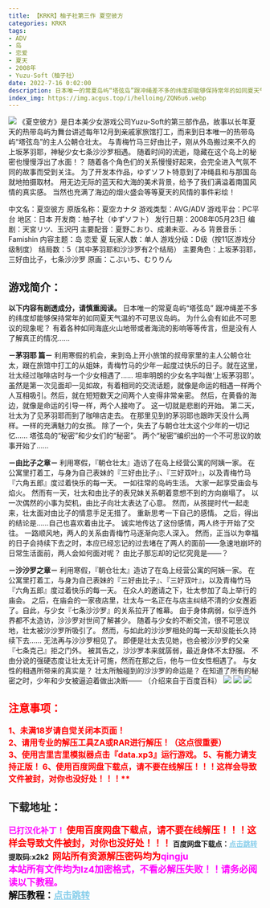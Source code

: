 ```yaml
---
title: 【KRKR】柚子社第三作 夏空彼方
categories: KRKR
tags:
- ADV
- 岛
- 恋爱
- 夏天
- 2008年
- Yuzu-Soft（柚子社）
date: 2022-7-16 0:02:00
description: 日本唯一的常夏岛屿“塔弦岛”跟冲绳差不多的纬度却能够保持常年的如同夏天气温的不可思议岛屿。为什么会有如此不可思议的现象呢？有着各种如同海底火山地带或者海流的影响等等传言，但是没有人了解真正的情况……
index_img: https://img.acgus.top/i/helloimg/ZQN6u6.webp
---
```

![](https://img.acgus.top/i/helloimg/ZQN6u6.webp)
《夏空彼方》是日本美少女游戏公司Yuzu-Soft的第三部作品，故事以长年夏天的热带岛屿为舞台讲述每年12月到亲戚家旅馆打工，而来到日本唯一的热带岛屿“塔弦岛”的主人公朝仓壮太。
与青梅竹马三好由比子，刚从外岛搬过来不久的上坂茅羽耶，神秘少女七条沙沙罗相遇。
随着时间的流逝，隐藏在这个岛上的秘密也慢慢浮出了水面！？
随着各个角色们的关系慢慢好起来，会完全进入气氛不同的故事而受到关注。
为了开发本作品，ゆずソフト特意到了冲绳县和与那国岛就地拍摄取材。
用无边无际的蓝天和大海的美术背景，给予了我们满溢着南国风情的真实感。
当然也充满了海边的烟火盛会等等夏天的风情的事件彩绘！

中文名：夏空彼方
原版名称：夏空カナタ
游戏类型：AVG/ADV
游戏平台：PC平台
地区：日本
开发商：柚子社（ゆずソフト）
发行日期：2008年05月23日
编剧：天宮リツ、玉沢円
主要配音：夏野こおり、成濑未亚、みる
背景音乐：Famishin
内容主题：岛 恋爱 夏
玩家人数：单人
游戏分级：D级（按11区游戏分级制度）
结局数：5（其中茅羽耶和沙沙罗有2个结局）
主要角色：上坂茅羽耶，三好由比子，七条沙沙罗
原画：こぶいち、むりりん

## 游戏简介：
**以下内容有剧透成分，请慎重阅读。**
日本唯一的常夏岛屿“塔弦岛”
跟冲绳差不多的纬度却能够保持常年的如同夏天气温的不可思议岛屿。
为什么会有如此不可思议的现象呢？
有着各种如同海底火山地带或者海流的影响等等传言，但是没有人了解真正的情况……

**－茅羽耶 篇－**
利用寒假的机会，来到岛上开小旅馆的叔母家里的主人公朝仓壮太，跟在旅馆中打工的从姐妹，青梅竹马的少年一起度过快乐的日子。就在这里，壮太经过咖啡店时与一个少女相遇了……
坦率明朗的少女名字叫做‘上坂茅羽耶’。
虽然是第一次见面却一见如故，有着相同的交流话题，就像是命运的相遇一样两个人互相吸引。然后，就在短短数天之间两个人变得非常亲密。
然后，在黄昏的海边，就像是命运的引导一样，两个人接吻了。
这一切就是悲剧的开始。
第二天，壮太为了见茅羽耶而到了咖啡店走去。
在那里见到的茅羽耶也跟昨天没什么两样。一样的充满魅力的女孩。
除了一个，失去了与朝仓壮太这个少年的一切记忆……
塔弦岛的“秘密”和少女们的“秘密”。
两个“秘密”编织出的一个不可思议的故事开始了……

**－由比子之章－**
利用寒假，『朝仓壮太』造访了在岛上经营公寓的阿姨一家。
在公寓里打着工，与身为自己表妹的『三好由比子』、『三好双叶』，以及青梅竹马『六角五郎』度过着快乐的每一天。
一如往常的岛屿生活。
大家一起享受庙会与焰火。
然而有一天，壮太和由比子的表兄妹关系朝着意想不到的方向崩塌了。
以一次偶然的小事为契机，由比子向壮太表达了心意。
然而，从孩提时代一起走来，壮太面对由比子的情意手足无措了。
重新思考一下自己的感情。
之后，得出的结论是……自己也喜欢着由比子。
诚实地传达了这份感情，两人终于开始了交往。
一路顺风地，两人的关系由青梅竹马逐渐向恋人深入。
然而，正当以为幸福的日子会持续下去之时，本应已经忘记的过去堵在了两人的面前——急速地崩坏的日常生活面前，两人会如何面对呢？
由比子那忘却的记忆究竟是——？

**－沙沙罗之章－**
利用寒假，『朝仓壮太』造访了在岛上经营公寓的阿姨一家。
在公寓里打着工，与身为自己表妹的『三好由比子』、『三好双叶』，以及青梅竹马『六角五郎』度过着快乐的每一天。
在众人的邀请之下，壮太参加了岛上举行的庙会。
之后，在庙会的一家夜店里，壮太与一名正在与店主纠结不清的少女邂逅了。自此，与少女『七条沙沙罗』的关系拉开了帷幕。
由于身体病弱，似乎连外界都不太造访，沙沙罗对世间了解甚少。
随着与少女的不断交流，很不可思议地，壮太被沙沙罗所吸引了。
然而，与如此的沙沙罗相处的每一天却没能长久持续下去……
无法再与沙沙罗相见了。
即便是壮太去见她，也会被沙沙罗的父亲『七条克己』拒之门外。
被其告之，沙沙罗本来就孱弱，最近身体不太舒服。
不由分说的强硬态度让壮太无计可施，然而在那之后，他与一位女性相遇了。
与女性的相遇所带来的真实是？
壮太所触碰到的沙沙罗的命运是？
在知道了所有的秘密之时，少年和少女被逼迫着做出决断——
（介绍来自于百度百科）
![](https://img.acgus.top/i/helloimg/ZQNKJn.webp)
![](https://img.acgus.top/i/helloimg/ZQNgrz.webp)
![](https://img.acgus.top/i/helloimg/ZQNUcR.webp)





## <font color=#FF0000 >注意事项：</font>
<font color=#FF0000 size=3><b>1、未满18岁请自觉关闭本页面！  
2、请用专业的解压工具ZA或RAR进行解压！（这点很重要）         
3、使用吉里吉里模拟器点击『data.xp3』运行游戏。
5、有能力请支持正版！
6、使用百度网盘下载点，请不要在线解压！！！这样会导致文件被封，对你也没好处！！！**</font>

## 下载地址：
<font color=#FF00FF size=3>**已打汉化补丁！**</font>
<font color=#FF0000 size=4>**使用百度网盘下载点，请不要在线解压！！！这样会导致文件被封，对你也没好处！！！**</font>
<b>百度网盘下载点：</b><a href="https://pan.baidu.com/s/1fG-_g5fvstVDZPZHl47Pww?pwd=x2k2" style="color: #87CEEB;"><b>点击跳转</b></a> 提取码:x2k2
<a style="padding: 0" href="https://post.qingju.org/AD/"><img style="max-width:100%" src="https://img.acgus.top/i/2024/07/478f689b8021d8d499ab43d21acf137a.gif" alt=""></a>
<b><font color=#FF0000 size=4>网站所有资源解压密码均为</b></font><b><font color=#FF00FF size=4>qingju</font><font color=#FF0000 ></font></b><br><b><font color=#FF00FF size=4>本站所有文件均为lz4加密格式，不看必解压失败！！请务必阅读以下教程。</b></font><br><b><font color=#000 size=4>解压教程：</b><a href="https://post.qingju.org/tutorial/000/" style="color: #87CEEB;"><b>点击跳转</b></a>